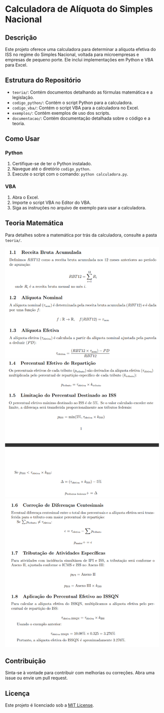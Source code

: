 # Calculadora de Alíquota do Simples Nacional

## Descrição

Este projeto oferece uma calculadora para determinar a alíquota efetiva do ISS no regime do Simples Nacional, voltada para microempresas e empresas de pequeno porte. Ele inclui implementações em Python e VBA para Excel.

## Estrutura do Repositório

- `teoria/`: Contém documentos detalhando as fórmulas matemática e a legislação.
- `codigo_python/`: Contém o script Python para a calculadora.
- `codigo_vba/`: Contém o script VBA para a calculadora no Excel.
- `exemplos/`: Contém exemplos de uso dos scripts.
- `documentacao/`: Contém documentação detalhada sobre o código e a teoria.

## Como Usar

### Python

1. Certifique-se de ter o Python instalado.
2. Navegue até o diretório `codigo_python`.
3. Execute o script com o comando: `python calculadora.py`.

### VBA

1. Abra o Excel.
2. Importe o script VBA no Editor do VBA.
3. Siga as instruções no arquivo de exemplo para usar a calculadora.

## Teoria Matemática

Para detalhes sobre a matemática por trás da calculadora, consulte a pasta `teoria/`.

<img src="teoria/Figure_1.png" alt="Figura 1" width="600"/>
<img src="teoria/Figure_2.png" alt="Figura 2" width="600"/>
<img src="teoria/Figure_3.png" alt="Figura 3" width="600"/>

## Contribuição

Sinta-se à vontade para contribuir com melhorias ou correções. Abra uma issue ou envie um pull request.

## Licença

Este projeto é licenciado sob a [MIT License](LICENSE).

